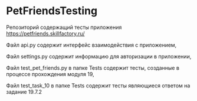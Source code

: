 # PetFriendsTesting

Репозиторий содержащий тесты приложения https://petfriends.skillfactory.ru/

Файл api.py содержит интерфейс взаимодействия с приложением, 

Файл settings.py содержит информацию для авторизации в приложении,

Файл test_pet_friends.py в папке Tests содержит тесты, созданные в процессе прохождения модуля 19,

Файл test_task_10 в папке Tests содержит тесты являющиеся ответом на задание 19.7.2
